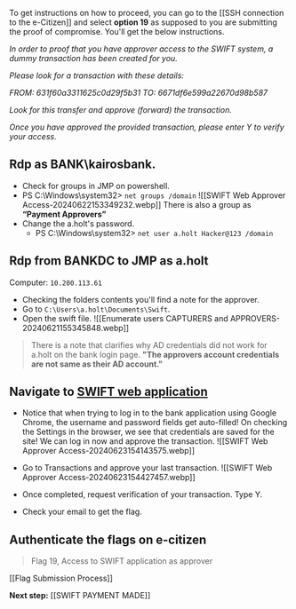 To get instructions on how to proceed, you can go to the [[SSH connection to the e-Citizen]] and select **option 19** as supposed to you are submitting the proof of compromise. You'll get the below instructions.

*In order to proof that you have approver access to the SWIFT system, a dummy transaction has been created for you.*

*Please look for a transaction with these details:*

*FROM:   631f60a3311625c0d29f5b31*
*TO:     6671df6e599a22670d98b587*

*Look for this transfer and approve (forward) the transaction.*

*Once you have approved the provided transaction, please enter Y to verify your access.*

## Rdp as BANK\\kairosbank.
- Check for groups in JMP on powershell.
- PS C:\Windows\system32> `net groups /domain`
	![[SWIFT Web Approver Access-20240622153349232.webp]]
	There is also a group as **“Payment Approvers”**
- Change the a.holt's password.
	- PS C:\Windows\system32> `net user a.holt Hacker@123 /domain`

## Rdp from BANKDC to JMP as a.holt

Computer: `10.200.113.61`
- Checking the folders contents you'll find a note for the approver.
- Go to `C:\Users\a.holt\Documents\Swift`.
- Open the swift file.
	![[Enumerate users CAPTURERS and APPROVERS-20240621155345848.webp]]

> There is a note that clarifies why AD credentials did not work for a.holt on the bank login page.
> **"The approvers account credentials are not same as their AD account."**


## Navigate to [SWIFT web application](http://swift.bank.thereserve.loc/)

- Notice that when trying to log in to the bank application using Google Chrome, the username and password fields get auto-filled! On checking the Settings in the browser, we see that credentials are saved for the site! We can log in now and approve the transaction.
	![[SWIFT Web Approver Access-20240623154143575.webp]]

- Go to Transactions and approve your last transaction.
	![[SWIFT Web Approver Access-20240623154427457.webp]]

- Once completed, request verification of your transaction. Type Y.
- Check your email to get the flag.

## Authenticate the flags on e-citizen

> Flag 19, Access to SWIFT application as approver  

[[Flag Submission Process]]

**Next step:** [[SWIFT PAYMENT MADE]]
